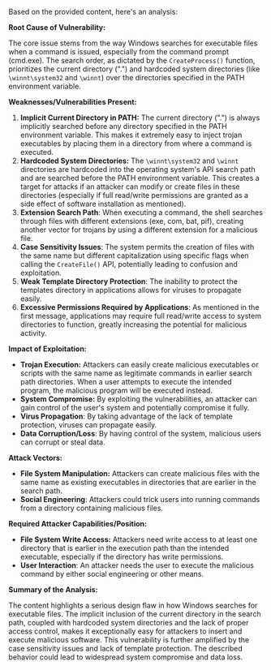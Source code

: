 Based on the provided content, here's an analysis:

**Root Cause of Vulnerability:**

The core issue stems from the way Windows searches for executable files when a command is issued, especially from the command prompt (cmd.exe). The search order, as dictated by the `CreateProcess()` function, prioritizes the current directory (".\") and hardcoded system directories (like `\winnt\system32` and `\winnt`) over the directories specified in the PATH environment variable.

**Weaknesses/Vulnerabilities Present:**

1.  **Implicit Current Directory in PATH:** The current directory (".\") is always implicitly searched before any directory specified in the PATH environment variable. This makes it extremely easy to inject trojan executables by placing them in a directory from where a command is executed.
2.  **Hardcoded System Directories:**  The `\winnt\system32` and `\winnt` directories are hardcoded into the operating system's API search path and are searched before the PATH environment variable. This creates a target for attacks if an attacker can modify or create files in these directories (especially if full read/write permissions are granted as a side effect of software installation as mentioned).
3. **Extension Search Path**: When executing a command, the shell searches through files with different extensions (exe, com, bat, pif), creating another vector for trojans by using a different extension for a malicious file.
4. **Case Sensitivity Issues**: The system permits the creation of files with the same name but different capitalization using specific flags when calling the `CreateFile()` API, potentially leading to confusion and exploitation.
5. **Weak Template Directory Protection**: The inability to protect the templates directory in applications allows for viruses to propagate easily.
6. **Excessive Permissions Required by Applications**: As mentioned in the first message, applications may require full read/write access to system directories to function, greatly increasing the potential for malicious activity.

**Impact of Exploitation:**

*   **Trojan Execution:** Attackers can easily create malicious executables or scripts with the same name as legitimate commands in earlier search path directories. When a user attempts to execute the intended program, the malicious program will be executed instead.
*   **System Compromise:** By exploiting the vulnerabilities, an attacker can gain control of the user's system and potentially compromise it fully.
* **Virus Propagation**:  By taking advantage of the lack of template protection, viruses can propagate easily.
* **Data Corruption/Loss**: By having control of the system, malicious users can corrupt or steal data.

**Attack Vectors:**

*   **File System Manipulation:** Attackers can create malicious files with the same name as existing executables in directories that are earlier in the search path.
*   **Social Engineering**: Attackers could trick users into running commands from a directory containing malicious files.

**Required Attacker Capabilities/Position:**

*   **File System Write Access:** Attackers need write access to at least one directory that is earlier in the execution path than the intended executable, especially if the directory has write permissions.
* **User Interaction**: An attacker needs the user to execute the malicious command by either social engineering or other means.

**Summary of the Analysis:**

The content highlights a serious design flaw in how Windows searches for executable files. The implicit inclusion of the current directory in the search path, coupled with hardcoded system directories and the lack of proper access control, makes it exceptionally easy for attackers to insert and execute malicious software. This vulnerability is further amplified by the case sensitivity issues and lack of template protection. The described behavior could lead to widespread system compromise and data loss.
